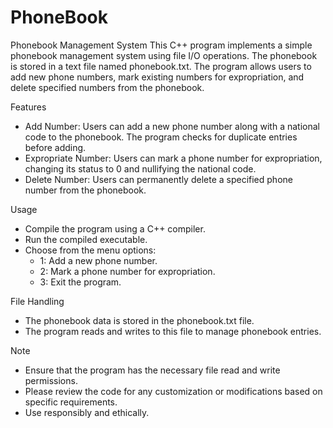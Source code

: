 # PhoneBook

Phonebook Management System
This C++ program implements a simple phonebook management system using file I/O operations. The phonebook is stored in a text file named phonebook.txt. The program allows users to add new phone numbers, mark existing numbers for expropriation, and delete specified numbers from the phonebook.

Features
- Add Number: Users can add a new phone number along with a national code to the phonebook. The program checks for duplicate entries before adding.
- Expropriate Number: Users can mark a phone number for expropriation, changing its status to 0 and nullifying the national code.
- Delete Number: Users can permanently delete a specified phone number from the phonebook.

Usage
- Compile the program using a C++ compiler.
- Run the compiled executable.
- Choose from the menu options:
  - 1: Add a new phone number.
  - 2: Mark a phone number for expropriation.
  - 3: Exit the program.

File Handling
- The phonebook data is stored in the phonebook.txt file.
- The program reads and writes to this file to manage phonebook entries.

Note
- Ensure that the program has the necessary file read and write permissions.
- Please review the code for any customization or modifications based on specific requirements.
- Use responsibly and ethically.
